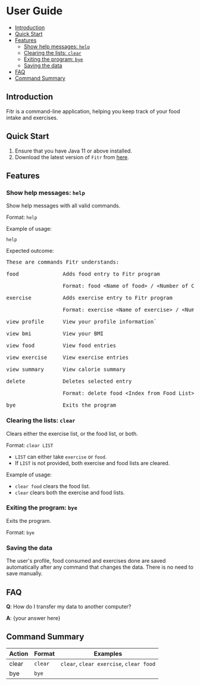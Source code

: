 # User Guide

- [Introduction](#introduction)
- [Quick Start](#quick-start)
- [Features](#features)
    - [Show help messages: `help`](#showing-the-help-messages-help)
    - [Clearing the lists: `clear`](#clearing-the-lists-clear)
    - [Exiting the program: `bye`](#exiting-the-program-bye)
    - [Saving the data](#saving-the-data)
- [FAQ](#faq)
- [Command Summary](#command-summary)

## Introduction

Fitr is a command-line application, helping you keep track of your food intake and exercises.

## Quick Start

1. Ensure that you have Java 11 or above installed.
1. Download the latest version of `Fitr` from [here](https://github.com/AY2021S1-CS2113T-W13-2/tp/releases).

## Features

### Show help messages: `help`
Show help messages with all valid commands.

Format: `help`

Example of usage: 

`help`

Expected outcome:

<pre>
These are commands Fitr understands:<br/>
food              Adds food entry to Fitr program<br/>
                  Format: food &lt;Name of food&gt; / &lt;Number of Calories&gt; &lt;Quantity (Optional)&gt;<br/>
exercise          Adds exercise entry to Fitr program<br/>
                  Format: exercise &lt;Name of exercise&gt; / &lt;Number of Calories> &lt;Quantity (Optional)&gt;<br/>
view profile      View your profile information`<br/>
view bmi          View your BMI<br/>
view food         View food entries<br/>
view exercise     View exercise entries<br/>
view summary      View calorie summary<br/>
delete            Deletes selected entry<br/>
                  Format: delete food &lt;Index from Food List&gt; or delete exercise &lt;Index from Exercise List&gt;<br/>
bye               Exits the program<br/></pre>


### Clearing the lists: `clear`

Clears either the exercise list, or the food list, or both.

Format: `clear LIST`

- `LIST` can either take `exercise` or `food`.
- If `LIST` is not provided, both exercise and food lists are cleared.

Example of usage:

- `clear food` clears the food list.
- `clear` clears both the exercise and food lists.

### Exiting the program: `bye`

Exits the program.

Format: `bye`

### Saving the data

The user's profile, food consumed and exercises done are saved automatically after any command that changes the data. 
There is no need to save manually.


## FAQ

**Q**: How do I transfer my data to another computer? 

**A**: {your answer here}

## Command Summary

Action | Format | Examples
------ | ------ | --------
clear | `clear` | `clear`, `clear exercise`, `clear food`
bye | `bye`
